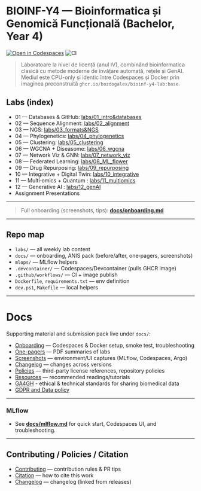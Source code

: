 # BIOINF-Y4 — Bioinformatica și Genomică Funcțională (Bachelor, Year 4) 

[![Open in Codespaces](https://github.com/codespaces/badge.svg)](https://codespaces.new/bozdogalex/bioinf-y4-lab?quickstart=1)
![CI](https://github.com/bozdogalex/bioinf-y4-lab/actions/workflows/ci.yml/badge.svg?branch=main)


> Laboratoare la nivel de licență (anul IV), combinând bioinformatica clasică cu metode moderne de învățare automată, rețele și GenAI.  
> Mediul este CPU-only și identic între Codespaces și Docker prin imaginea preconstruită `ghcr.io/bozdogalex/bioinf-y4-lab:base`.


## Labs (index)

- 01 — Databases & GitHub: [labs/01_intro&databases](labs/01_intro&databases)
- 02 — Sequence Alignment: [labs/02_alignment](labs/02_alignment)
- 03 — NGS: [labs/03_formats&NGS](labs/03_formats&NGS)
- 04 — Phylogenetics: [labs/04_phylogenetics](labs/04_phylogenetics)
- 05 — Clustering: [labs/05_clustering](labs/05_clustering)
- 06 — WGCNA + Diseasome: [labs/06_wgcna](labs/06_wgcna)
- 07 — Network Viz & GNN: [labs/07_network_viz](labs/07_network_viz)
- 08 — Federated Learning: [labs/08_ML_flower](labs/08_ML_flower)
- 09 — Drug Repurposing: [labs/09_repurposing](labs/09_repurposing)
- 10 — Integrative + Digital Twin: [labs/10_integrative](labs/10_integrative)
- 11 — Multi‑omics + Quantum : [labs/11_multiomics](labs/11_multiomics)
- 12 — Generative AI : [labs/12_genAI](labs/12_genAI)
- Assignment Presentations

---

> Full onboarding (screenshots, tips): **[docs/onboarding.md](docs/onboarding.md)**

---

## Repo map

- `labs/` — all weekly lab content
- `docs/` — onboarding, ANIS pack (before/after, one‑pagers, screenshots)
- `mlops/` — MLflow helpers
- `.devcontainer/` — Codespaces/Devcontainer (pulls GHCR image)
- `.github/workflows/` — CI + image publish
- `Dockerfile`, `requirements.txt` — env definition
- `dev.ps1`, `Makefile` — local helpers

---
# Docs

Supporting material and submission pack live under `docs/`:

- [Onboarding](docs/onboarding.md) — Codespaces & Docker setup, smoke test, troubleshooting
- [One-pagers](docs/lab_onepagers/) — PDF summaries of labs
- [Screenshots](docs/screens/) — environment/UI captures (MLflow, Codespaces, Argo)
- [Changelog](docs/changelog.md) — changes across versions
- [Policies](docs/policies.md) — third-party license references, repository policies
- [Resources](docs/resources.md) — recommended readings/tutorials
- [GA4GH](docs/GA4GH_primer) - ethical & technical standards for sharing biomedical data
- [GDPR and Data policy](docs/GDPR_and_DataPolicy.md) 
---

### MLflow 
- See **[docs/mlflow.md](docs/mlflow.md)** for quick start, Codespaces UI, and troubleshooting.
---

## Contributing / Policies / Citation

- [Contributing](CONTRIBUTING.md) — contribution rules & PR tips  
- [Citation](CITATION.cff)  — how to cite this work  
- [Changelog](docs/changelog.md) — changelog (linked from releases)

